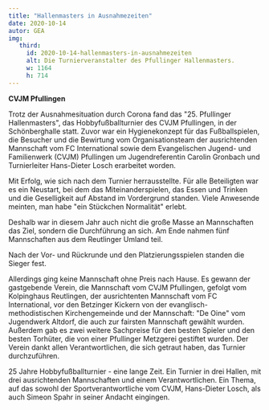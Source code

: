 ```yaml
---
title: "Hallenmasters in Ausnahmezeiten"
date: 2020-10-14
autor: GEA
img:
   third:
     id: 2020-10-14-hallenmasters-in-ausnahmezeiten
     alt: Die Turnierveranstalter des Pfullinger Hallenmasters.
     w: 1164
     h: 714
---
```


**CVJM Pfullingen**

<!--mehr-->

Trotz der Ausnahmesituation durch Corona fand das "25. Pfullinger Hallenmasters", das Hobbyfußballturnier des CVJM Pfullingen, in der Schönberghalle statt. Zuvor war ein Hygienekonzept für das Fußballspielen, die Besucher und die Bewirtung vom Organisationsteam der ausrichtenden Mannschaft vom FC International sowie dem Evangelischen Jugend- und Familienwerk (CVJM) Pfullingen um Jugendreferentin Carolin Gronbach und Turnierleiter Hans-Dieter Losch erarbeitet worden.

Mit Erfolg, wie sich nach dem Turnier herrausstellte. Für alle Beteiligten war es ein Neustart, bei dem das Miteinanderspielen, das Essen und Trinken und die Geselligkeit auf Abstand im Vordergrund standen. Viele Anwesende meinten, man habe "ein Stückchen Normalität" erlebt.

Deshalb war in diesem Jahr auch nicht die große Masse an Mannschaften das Ziel, sondern die Durchführung an sich. Am Ende nahmen fünf Mannschaften aus dem Reutlinger Umland teil.

Nach der Vor- und Rückrunde und den Platzierungsspielen standen die Sieger fest.

Allerdings ging keine Mannschaft ohne Preis nach Hause. Es gewann der gastgebende Verein, die Mannschaft vom CVJM Pfullingen, gefolgt vom Kolpinghaus Reutlingen, der ausrichtenten Mannschaft vom FC International, vor den Betzinger Kickern von der evanglisch-methodistischen Kirchengemeinde und der Mannschaft: "De Oine" vom Jugendwerk Altdorf, die auch zur fairsten Mannschaft gewählt wurden. Außerdem gab es zwei weitere Sachpreise für den besten Spieler und den besten Torhüter, die von einer Pfullinger Metzgerei gestiftet wurden. Der Verein dankt allen Verantwortlichen, die sich getraut haben, das Turnier durchzuführen.

25 Jahre Hobbyfußballturnier - eine lange Zeit. Ein Turnier in drei Hallen, mit drei ausrichtenden Mannschaften und einem Verantwortlichen. Ein Thema, auf das sowohl der Sportverantwortliche vom CVJM, Hans-Dieter Losch, als auch Simeon Spahr in seiner Andacht eingingen.

